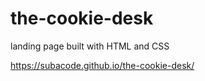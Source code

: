 # the-cookie-desk
landing page built with HTML and CSS

https://subacode.github.io/the-cookie-desk/
